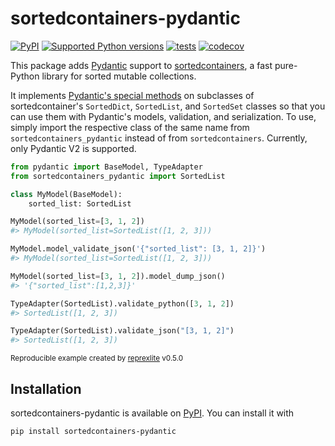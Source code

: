 # sortedcontainers-pydantic

[![PyPI](https://img.shields.io/pypi/v/sortedcontainers-pydantic.svg)](https://pypi.org/project/sortedcontainers-pydantic/)
[![Supported Python versions](https://img.shields.io/pypi/pyversions/sortedcontainers-pydantic)](https://pypi.org/project/sortedcontainers-pydantic/)
[![tests](https://github.com/drivendataorg/sortedcontainers-pydantic/actions/workflows/tests.yml/badge.svg?branch=main)](https://github.com/drivendataorg/sortedcontainers-pydantic/actions/workflows/tests.yml?query=branch%3Amain)
[![codecov](https://codecov.io/gh/drivendataorg/sortedcontainers-pydantic/branch/main/graph/badge.svg)](https://codecov.io/gh/drivendataorg/sortedcontainers-pydantic)

This package adds [Pydantic](https://docs.pydantic.dev/latest/) support to [sortedcontainers](https://github.com/grantjenks/python-sortedcontainers/), a fast pure-Python library for sorted mutable collections. 

It implements [Pydantic's special methods](https://docs.pydantic.dev/latest/concepts/types/#customizing-validation-with-__get_pydantic_core_schema__) on subclasses of sortedcontainer's `SortedDict`, `SortedList`, and `SortedSet` classes so that you can use them with Pydantic's models, validation, and serialization. To use, simply import the respective class of the same name from `sortedcontainers_pydantic` instead of from `sortedcontainers`. Currently, only Pydantic V2 is supported.

```python
from pydantic import BaseModel, TypeAdapter
from sortedcontainers_pydantic import SortedList

class MyModel(BaseModel):
    sorted_list: SortedList

MyModel(sorted_list=[3, 1, 2])
#> MyModel(sorted_list=SortedList([1, 2, 3]))

MyModel.model_validate_json('{"sorted_list": [3, 1, 2]}')
#> MyModel(sorted_list=SortedList([1, 2, 3]))

MyModel(sorted_list=[3, 1, 2]).model_dump_json()
#> '{"sorted_list":[1,2,3]}'

TypeAdapter(SortedList).validate_python([3, 1, 2])
#> SortedList([1, 2, 3])

TypeAdapter(SortedList).validate_json("[3, 1, 2]")
#> SortedList([1, 2, 3])
```

<sup>Reproducible example created by [reprexlite](https://github.com/jayqi/reprexlite) v0.5.0</sup>

## Installation

sortedcontainers-pydantic is available on [PyPI](https://pypi.org/project/sortedcontainers-pydantic/). You can install it with 

```bash
pip install sortedcontainers-pydantic
```
